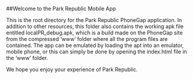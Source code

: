 
##Welcome to the Park Republic Mobile App

This is the root directory for the Park Republic PhoneGap application. In addition to other resources, this folder also contains the working apk file entitled localPR_debug.apk, which is a build made on the PhoneGap site from the compressed ‘www’ folder where all the program files are contained. The app can be emulated by loading the apt into an emulator, mobile phone, or this can simply be done by opening the index.html file in the ‘www’ folder.

We hope you enjoy your experience of Park Republic.
